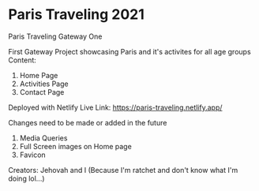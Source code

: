 # Paris Traveling 2021
Paris Traveling Gateway One

First Gateway Project showcasing Paris and it's activites for all age groups 
Content:
1) Home Page
2) Activities Page
3) Contact Page

Deployed with Netlify
Live Link: https://paris-traveling.netlify.app/

Changes need to be made or added in the future
1) Media Queries 
2) Full Screen images on Home page
3) Favicon

Creators: 
Jehovah and I (Because I'm ratchet and don't know what I'm doing lol...)
